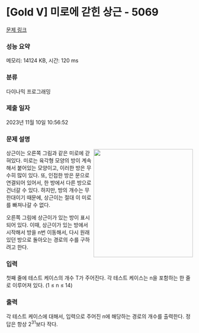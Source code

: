# [Gold V] 미로에 갇힌 상근 - 5069 

[문제 링크](https://www.acmicpc.net/problem/5069) 

### 성능 요약

메모리: 14124 KB, 시간: 120 ms

### 분류

다이나믹 프로그래밍

### 제출 일자

2023년 11월 10일 10:56:52

### 문제 설명

<p><img alt="" src="" style="float:right; height:292px; width:268px"></p>

<p>상근이는 오른쪽 그림과 같은 미로에 갇혀있다. 미로는 육각형 모양의 방이 계속해서 붙어있는 모양이고, 이러한 방은 무수히 많이 있다. 또, 인접한 방은 문으로 연결되어 있어서, 한 방에서 다른 방으로 건너갈 수 있다. 하지만, 방의 개수는 무한대이기 때문에, 상근이는 절대 이 미로를 빠져나갈 수 없다.</p>

<p>오른쪽 그림에 상근이가 있는 방이 표시되어 있다. 이때, 상근이가 있는 방에서 시작해서 방을 n번 이동해서, 다시 원래 있던 방으로 돌아오는 경로의 수를 구하려고 한다.</p>

### 입력 

 <p>첫째 줄에 테스트 케이스의 개수 T가 주어진다. 각 테스트 케이스는 n을 포함하는 한 줄로 이루어져 있다. (1 ≤ n ≤ 14)</p>

### 출력 

 <p>각 테스트 케이스에 대해서, 입력으로 주어진 n에 해당하는 경로의 개수를 출력한다. 정답은 항상 2<sup>31</sup>보다 작다.</p>

